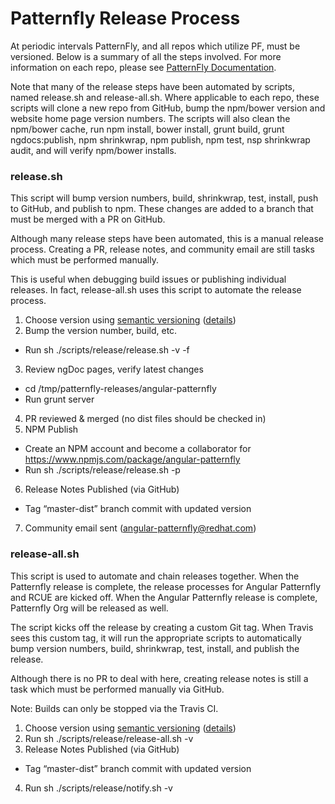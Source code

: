 # Patternfly Release Process

At periodic intervals PatternFly, and all repos which utilize PF, must be versioned. Below is a summary of all the steps involved. For more information on each repo, please see [PatternFly Documentation](https://depot-uxd.itos.redhat.com/uxd-team/uxd-dev-team/#docs).

Note that many of the release steps have been automated by scripts, named release.sh and release-all.sh. Where applicable to each repo, these scripts will clone a new repo from GitHub, bump the npm/bower version and website home page version numbers. The scripts will also clean the npm/bower cache, run npm install, bower install, grunt build, grunt ngdocs:publish, npm shrinkwrap, npm publish, npm test, nsp shrinkwrap audit, and will verify npm/bower installs.

### release.sh

This script will bump version numbers, build, shrinkwrap, test, install, push to GitHub, and publish to npm. These changes are added to a branch that must be merged with a PR on GitHub.

Although many release steps have been automated, this is a manual release process. Creating a PR, release notes, and community email are still tasks which must be performed manually.

This is useful when debugging build issues or publishing individual releases. In fact, release-all.sh uses this script to automate the release process.

1. Choose version using [semantic versioning](https://docs.npmjs.com/getting-started/semantic-versioning) ([details](https://github.com/patternfly/patternfly/blob/master/README.md#release))
2. Bump the version number, build, etc.
 - Run sh ./scripts/release/release.sh -v <version> -f
3. Review ngDoc pages, verify latest changes
 - cd /tmp/patternfly-releases/angular-patternfly
 - Run grunt server
4. PR reviewed & merged (no dist files should be checked in)
5. NPM Publish
 - Create an NPM account and become a collaborator for https://www.npmjs.com/package/angular-patternfly
 - Run sh ./scripts/release/release.sh -p
6. Release Notes Published (via GitHub)
 - Tag “master-dist” branch commit with updated version
7. Community email sent (angular-patternfly@redhat.com)

### release-all.sh

This script is used to automate and chain releases together. When the Patternfly release is complete, the release processes for Angular Patternfly and RCUE are kicked off. When the Angular Patternfly release is complete, Patternfly Org will be released as well.

The script kicks off the release by creating a custom Git tag. When Travis sees this custom tag, it will run the appropriate scripts to automatically bump version numbers, build, shrinkwrap, test, install, and publish the release. 

Although there is no PR to deal with here, creating release notes is still a task which must be performed manually via GitHub.

Note: Builds can only be stopped via the Travis CI.

1. Choose version using [semantic versioning](https://docs.npmjs.com/getting-started/semantic-versioning) ([details](https://github.com/patternfly/patternfly/blob/master/README.md#release))
2. Run sh ./scripts/release/release-all.sh -v <version>
3. Release Notes Published (via GitHub)
 - Tag “master-dist” branch commit with updated version
4. Run sh ./scripts/release/notify.sh -v <version>
